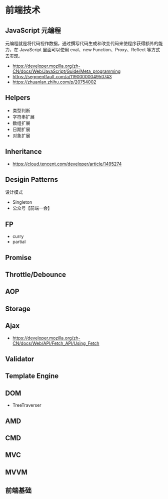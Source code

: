 # 前端技术

## JavaScript 元编程

元编程就是将代码视作数据，通过撰写代码生成和改变代码来使程序获得额外的能力，在 JavaScript 里面可以使用 eval、new Function、Proxy、Reflect 等方式去实现。

- https://developer.mozilla.org/zh-CN/docs/Web/JavaScript/Guide/Meta_programming
- https://segmentfault.com/a/1190000004950743
- https://zhuanlan.zhihu.com/p/20754002

## Helpers

- 类型判断
- 字符串扩展
- 数组扩展
- 日期扩展
- 对象扩展

## Inheritance

- https://cloud.tencent.com/developer/article/1495274

## Desigin Patterns

设计模式

- Singleton
- 公众号【前端一会】

## FP

- curry
- partial

## Promise

## Throttle/Debounce

## AOP

## Storage

## Ajax

- https://developer.mozilla.org/zh-CN/docs/Web/API/Fetch_API/Using_Fetch

## Validator

## Template Engine

## DOM

- TreeTraverser

## AMD

## CMD

## MVC

## MVVM

## 前端基础
